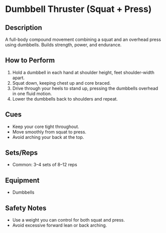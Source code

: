 # Dumbbell Thruster (Squat + Press)

## Description
A full-body compound movement combining a squat and an overhead press using dumbbells. Builds strength, power, and endurance.

## How to Perform
1. Hold a dumbbell in each hand at shoulder height, feet shoulder-width apart.
2. Squat down, keeping chest up and core braced.
3. Drive through your heels to stand up, pressing the dumbbells overhead in one fluid motion.
4. Lower the dumbbells back to shoulders and repeat.

## Cues
- Keep your core tight throughout.
- Move smoothly from squat to press.
- Avoid arching your back at the top.

## Sets/Reps
- Common: 3–4 sets of 8–12 reps

## Equipment
- Dumbbells

## Safety Notes
- Use a weight you can control for both squat and press.
- Avoid excessive forward lean or back arching.
